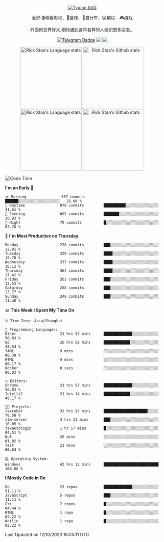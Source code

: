 <div align="center"> 

[![Typing SVG](https://readme-typing-svg.herokuapp.com?size=25&duration=2500&color=eeeeee&vCenter=true&width=200&height=40&lines=Hi+there+%F0%9F%91%8B%F0%9F%8F%BB;I'm+DanBai)](https://git.io/typing-svg)

爱好:🎬观看影视、🏀篮球、🚴自行车、💻编程、🎮游戏

外面的世界好大,期待遇到各种各样的人结识更多朋友。

[![Telegram Badge](https://img.shields.io/badge/-Telegram-blue?style=flat&logo=Telegram&logoColor=white)](https://t.me/danbai9420) 
[![](https://img.shields.io/badge/-Blog-brightgreen?style=flat&logo=Blogger&logoColor=white)](https://p00q.cn)
[![](https://img.shields.io/badge/-Email-red?style=flat&logo=Mail.Ru&logoColor=white)](mailto:danbai@88.com)
</div>

<!-- Light Mode -->
<div align="center"> 
<a href="https://github.com/anuraghazra/github-readme-stats#gh-light-mode-only">
<img height=200 src="https://github-readme-stats.vercel.app/api/top-langs/?username=danbai225&layout=compact&langs_count=10&hide_border=1&role=OWNER,COLLABORATOR#gh-light-mode-only" alt="Rick Staa's Language stats" />
</a>
<a href="https://github.com/anuraghazra/github-readme-stats#gh-light-mode-only">
<img height=200 src="https://github-readme-stats.vercel.app/api?username=danbai225&show_icons=true&count_private=true&line_height=28&hide_border=1&include_all_commits=true&card_width=450&role=OWNER,COLLABORATOR&exclude_repo=github-readme-stats#gh-light-mode-only" alt="Rick Staa's Github stats" />
</a>
</div>

<!-- Dark Mode -->
<div align="center"> 
<a href="https://github.com/anuraghazra/github-readme-stats#gh-dark-mode-only">
<img height=200 src="https://github-readme-stats.vercel.app/api/top-langs/?username=danbai225&layout=compact&langs_count=10&hide_border=1&role=OWNER,COLLABORATOR&theme=github_dark#gh-dark-mode-only" alt="Rick Staa's Language stats" />
</a>
<a href="https://github.com/anuraghazra/github-readme-stats#gh-dark-mode-only">
<img height=200 src="https://github-readme-stats.vercel.app/api?username=danbai225&show_icons=true&count_private=true&line_height=28&hide_border=1&include_all_commits=true&card_width=450&role=OWNER,COLLABORATOR&exclude_repo=github-readme-stats&theme=github_dark#gh-dark-mode-only" alt="Rick Staa's Github stats" />
</a>
</div>

<!--START_SECTION:waka-->
![Code Time](http://img.shields.io/badge/Code%20Time-1%2C248%20hrs%2032%20mins-blue)

**I'm an Early 🐤** 

```text
🌞 Morning                537 commits         ██████░░░░░░░░░░░░░░░░░░░   25.68 % 
🌆 Daytime                870 commits         ██████████░░░░░░░░░░░░░░░   41.61 % 
🌃 Evening                605 commits         ███████░░░░░░░░░░░░░░░░░░   28.93 % 
🌙 Night                  79 commits          █░░░░░░░░░░░░░░░░░░░░░░░░   03.78 % 
```
📅 **I'm Most Productive on Thursday** 

```text
Monday                   270 commits         ███░░░░░░░░░░░░░░░░░░░░░░   12.91 % 
Tuesday                  330 commits         ████░░░░░░░░░░░░░░░░░░░░░   15.78 % 
Wednesday                337 commits         ████░░░░░░░░░░░░░░░░░░░░░   16.12 % 
Thursday                 364 commits         ████░░░░░░░░░░░░░░░░░░░░░   17.41 % 
Friday                   262 commits         ███░░░░░░░░░░░░░░░░░░░░░░   12.53 % 
Saturday                 288 commits         ███░░░░░░░░░░░░░░░░░░░░░░   13.77 % 
Sunday                   240 commits         ███░░░░░░░░░░░░░░░░░░░░░░   11.48 % 
```


📊 **This Week I Spent My Time On** 

```text
🕑︎ Time Zone: Asia/Shanghai

💬 Programming Languages: 
Other                    21 hrs 57 mins      █████████████░░░░░░░░░░░░   50.83 % 
Go                       20 hrs 58 mins      ████████████░░░░░░░░░░░░░   48.54 % 
YAML                     9 mins              ░░░░░░░░░░░░░░░░░░░░░░░░░   00.39 % 
HTML                     4 mins              ░░░░░░░░░░░░░░░░░░░░░░░░░   00.17 % 
Docker                   0 secs              ░░░░░░░░░░░░░░░░░░░░░░░░░   00.03 % 

🔥 Editors: 
Chrome                   21 hrs 57 mins      █████████████░░░░░░░░░░░░   50.83 % 
IntelliJ                 21 hrs 14 mins      ████████████░░░░░░░░░░░░░   49.17 % 

🐱‍💻 Projects: 
taxrobot                 33 hrs 57 mins      ████████████████████░░░░░   78.58 % 
stm-server               4 hrs 21 mins       ███░░░░░░░░░░░░░░░░░░░░░░   10.09 % 
taxautologin             1 hr 57 mins        █░░░░░░░░░░░░░░░░░░░░░░░░   04.51 % 
buf                      26 mins             ░░░░░░░░░░░░░░░░░░░░░░░░░   01.02 % 
test                     21 mins             ░░░░░░░░░░░░░░░░░░░░░░░░░   00.84 % 

💻 Operating System: 
Windows                  43 hrs 12 mins      █████████████████████████   100.00 % 
```

**I Mostly Code in Go** 

```text
Go                       23 repos            █████████████░░░░░░░░░░░░   51.11 % 
JavaScript               5 repos             ███░░░░░░░░░░░░░░░░░░░░░░   11.11 % 
C++                      2 repos             █░░░░░░░░░░░░░░░░░░░░░░░░   04.44 % 
HTML                     1 repo              █░░░░░░░░░░░░░░░░░░░░░░░░   02.22 % 
Kotlin                   1 repo              █░░░░░░░░░░░░░░░░░░░░░░░░   02.22 % 
```




 Last Updated on 12/10/2023 16:05:11 UTC
<!--END_SECTION:waka-->
